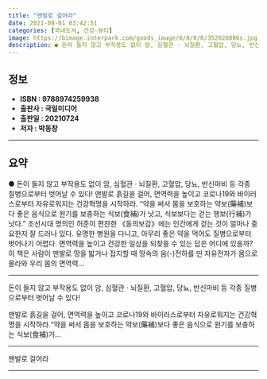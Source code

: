 ```yaml
---
title: "맨발로 걸어라"
date: 2021-08-01 03:42:51
categories: [국내도서, 건강-뷰티]
image: https://bimage.interpark.com/goods_image/6/8/8/6/352626886s.jpg
description: ● 돈이 들지 않고 부작용도 없이 암, 심혈관 · 뇌질환, 고혈압, 당뇨, 반신마비 등 각종 질병으로부터 벗어날 수 있다! 맨발로 흙길을 걸어, 면역력을 높이고 코로나19와 바이러스로부터 자유로워지는 건강혁명을 시작하라. “약을 써서 몸을 보호하는 약보(藥補)보다 좋은 음식으로 원
---
```


## **정보**

- **ISBN : 9788974259938**
- **출판사 : 국일미디어**
- **출판일 : 20210724**
- **저자 : 박동창**

------



## **요약**

●  돈이 들지 않고 부작용도 없이 암, 심혈관 · 뇌질환, 고혈압, 당뇨, 반신마비 등 각종 질병으로부터 벗어날 수 있다!  맨발로 흙길을 걸어, 면역력을 높이고 코로나19와 바이러스로부터 자유로워지는 건강혁명을 시작하라.  “약을 써서 몸을 보호하는 약보(藥補)보다 좋은 음식으로 원기를 보충하는 식보(食補)가 낫고, 식보보다는 걷는 행보(行補)가 낫다.” 조선시대 명의인 허준이 편찬한 《동의보감》에는 인간에게 걷는 것이 얼마나 중요한지 잘 드러나 있다. 유명한 병원을 다니고, 아무리 좋은 약을 먹어도 질병으로부터 벗어나기 어렵다. 면역력을 높이고 건강한 일상을 되찾을 수 있는 답은 어디에 있을까? 이 책은 사람이 맨발로 땅을 밟거나 접지할 때 땅속의 음(-)전하를 띤 자유전자가 몸으로 올라와 우리 몸의 면역력...

------

돈이 들지 않고 부작용도 없이
암, 심혈관 · 뇌질환, 고혈압, 당뇨, 반신마비 등 
각종 질병으로부터 벗어날 수 있다!  

맨발로 흙길을 걸어, 면역력을 높이고 
코로나19와 바이러스로부터 자유로워지는 건강혁명을 시작하라.“약을 써서 몸을 보호하는 약보(藥補)보다 좋은 음식으로 원기를 보충하는 식보(食補)가... 

------


맨발로 걸어라 

------


